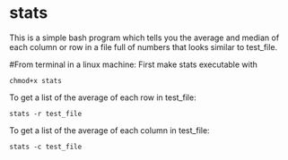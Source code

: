 # stats
This is a simple bash program which tells you the average and median of each column or row in a file full of numbers that looks similar to test_file.

#From terminal in a linux machine:
First make stats executable with

`chmod+x stats`

To get a list of the average of each row in test_file:

`stats -r test_file`

To get a list of the average of each column in test_file:

`stats -c test_file`
